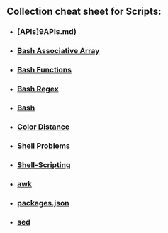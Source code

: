 ## Collection cheat sheet for Scripts:

- ### [APIs]9APIs.md)
- ### [Bash Associative Array](BashAssociativeArray.md)
- ### [Bash Functions](BashFunctions.md)
- ### [Bash Regex](BashRegex.md)
- ### [Bash](Bash.md)
- ### [Color Distance](https://software.intel.com/en-us/html5/hub/blogs/exploring-color-matching-in-javascript/)
- ### [Shell Problems](http://www.etalabs.net/sh_tricks.html)
- ### [Shell-Scripting](ShellScripting.md)
- ### [awk](awk.md)
- ### [packages.json](http://ricostacruz.com/cheatsheets/package.html)
- ### [sed](SED.md)